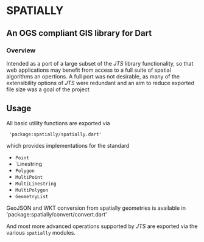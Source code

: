 # SPATIALLY
## An OGS compliant GIS library for Dart

### Overview

Intended as a port of a large subset of the *JTS* library functionality, so that
web applications may benefit from access to a full suite of spatial algorithms an
opertions. A full port was not desirable, as many of the extensibility options of
*JTS* were redundant and an aim to reduce exported file size was a goal of the project

## Usage

All basic utility functions are exported via 

     'package:spatially/spatially.dart'
     
which provides implementations for the standard 
* `Point`
* `Linestring
* `Polygon`
* `MultiPoint`
* `MultiLinestring`
* `MultiPolygon`
* `GeometryList`

GeoJSON and WKT conversion from spatially geometries is available in
     'package:spatially/convert/convert.dart'
     
And most more advanced operations supported by *JTS* are exported via the 
various `spatially` modules.
